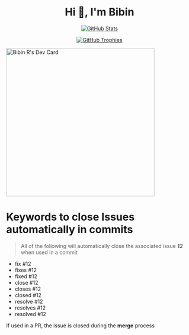 <h1 align="center">
    Hi 👋, I'm Bibin
</h1>



<p align="center">
  <a href="https://github.com/anuraghazra/github-readme-stats" target="_blank">
  <img src="https://github-readme-stats.vercel.app/api?username=bibinrebo&count_private=true&show_icons=true&hide_title=true&theme=transparent&card_width=400" alt="GitHub Stats" /></a>
</p>

<p align="center">
  <a href="https://github.com/ryo-ma/github-profile-trophy" target="_blank">
  <img src="https://github-profile-trophy.vercel.app/?username=bibinrebo&column=5&margin-w=15&margin-h=15&no-bg=true&no-frame=true" alt="GitHub Trophies" /></a>
</p>






[<a href="https://app.daily.dev/bibinrebo"><img src="https://api.daily.dev/devcards/2213a078144a4405b39d4bfe7a523ac5.png?r=6h2" width="400" alt="Bibin R's Dev Card"/></a>](https://api.daily.dev/devcards/2213a078144a4405b39d4bfe7a523ac5.png?r=nc9)


# Keywords to close Issues automatically in commits

> All of the following will automatically close the associated issue ___12___ when used in a commit

- fix #12
- fixes #12
- fixed #12
- close #12
- closes #12
- closed #12
- resolve #12
- resolves #12
- resolved #12

If used in a PR, the issue is closed during the __merge__ process
